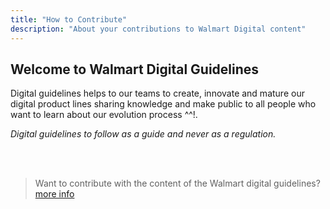 ```yaml
---
title: "How to Contribute"
description: "About your contributions to Walmart Digital content"
---
```


## Welcome to Walmart Digital Guidelines

Digital guidelines helps to our teams to create, innovate and mature our digital product lines sharing knowledge and make public to all people who want to learn about our evolution process ^^!.

*Digital guidelines to follow as a guide and never as a regulation.*

 <br />
 <br />
 
> Want to contribute with the content of the Walmart digital guidelines?
[more info](/how-to-contribute.md)





